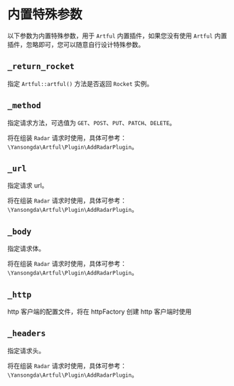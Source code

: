 # 内置特殊参数

以下参数为内置特殊参数，用于 `Artful` 内置插件，如果您没有使用 `Artful` 内置插件，忽略即可，您可以随意自行设计特殊参数。

## `_return_rocket`

指定 `Artful::artful()` 方法是否返回 `Rocket` 实例。

## `_method`

指定请求方法，可选值为 `GET`、`POST`、`PUT`、`PATCH`、`DELETE`。

将在组装 `Radar` 请求时使用，具体可参考：`\Yansongda\Artful\Plugin\AddRadarPlugin`。

## `_url`

指定请求 url。

将在组装 `Radar` 请求时使用，具体可参考：`\Yansongda\Artful\Plugin\AddRadarPlugin`。

## `_body`

指定请求体。

将在组装 `Radar` 请求时使用，具体可参考：`\Yansongda\Artful\Plugin\AddRadarPlugin`。

## `_http`

http 客户端的配置文件，将在 httpFactory 创建 http 客户端时使用

## `_headers`

指定请求头。

将在组装 `Radar` 请求时使用，具体可参考：`\Yansongda\Artful\Plugin\AddRadarPlugin`。

